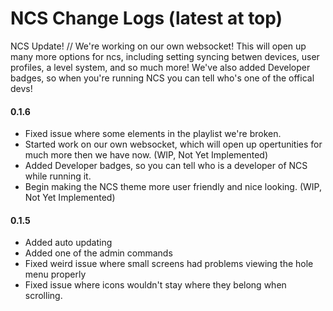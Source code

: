 # NCS Change Logs (latest at top)

NCS Update! // We're working on our own websocket! This will open up many more options for ncs, including setting syncing betwen devices, user profiles, a level system, and so much more! We've also added Developer badges, so when you're running NCS you can tell who's one of the offical devs!


#### 0.1.6
* Fixed issue where some elements in the playlist we're broken.
* Started work on our own websocket, which will open up opertunities for much more then we have now. (WIP, Not Yet Implemented)
* Added Developer badges, so you can tell who is a developer of NCS while running it.
* Begin making the NCS theme more user friendly and nice looking. (WIP, Not Yet Implemented)

#### 0.1.5
* Added auto updating
* Added one of the admin commands
* Fixed weird issue where small screens had problems viewing the hole menu properly
* Fixed issue where icons wouldn't stay where they belong when scrolling.
